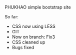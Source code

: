 PHUKHAO simple bootstrap site

So far:
- CSS now using LESS
- GIT
- Now on branch: Fix3
- CSS cleaned up
- Bugs fixed

